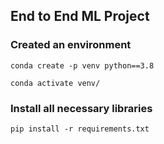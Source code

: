 ## End to End ML Project

### Created an environment

```
conda create -p venv python==3.8

conda activate venv/
```

### Install all necessary libraries
```
pip install -r requirements.txt
```